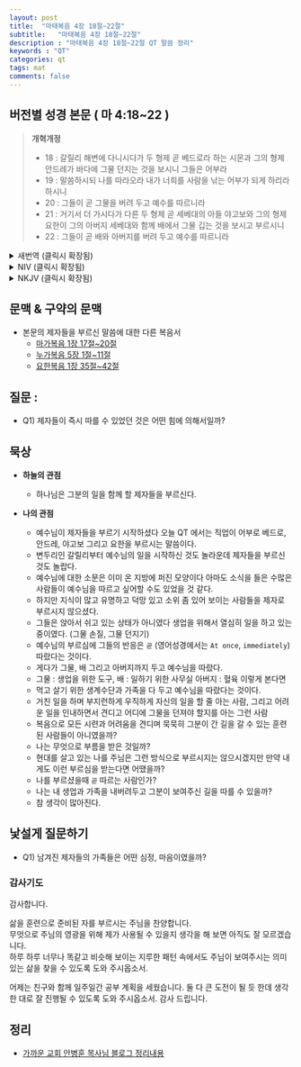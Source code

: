 ```yaml
---
layout: post
title:  "마태복음 4장 18절~22절"
subtitle:   "마태복음 4장 18절~22절"
description : "마태복음 4장 18절~22절 QT 말씀 정리"
keywords : "QT"
categories: qt
tags: mat
comments: false
---
```


## 버전별 성경 본문 ( 마 4:18~22 )

> **개혁개정**
>* 18 : 갈릴리 해변에 다니시다가 두 형제 곧 베드로라 하는 시몬과 그의 형제 안드레가 바다에 그물 던지는 것을 보시니 그들은 어부라
>* 19 : 말씀하시되 나를 따라오라 내가 너희를 사람을 낚는 어부가 되게 하리라 하시니
>* 20 : 그들이 곧 그물을 버려 두고 예수를 따르니라
>* 21 : 거기서 더 가시다가 다른 두 형제 곧 세베대의 아들 야고보와 그의 형제 요한이 그의 아버지 세베대와 함께 배에서 그물 깁는 것을 보시고 부르시니
>* 22 : 그들이 곧 배와 아버지를 버려 두고 예수를 따르니라

<details>
<summary> 새번역 (클릭시 확장됨)</summary>
<div markdown="1">

>* 18 : 예수께서 갈릴리 바닷가를 걸어가시다가, 두 형제, 베드로라는 시몬과 그와 형제간인 안드레가 그물을 던지고 있는 것을 보셨다. 그들은 어부였다.
>* 19 : 예수께서 그들에게 말씀하셨다. "나를 따라오너라. 나는 너희를 사람을 낚는 어부로 삼겠다."
>* 20 : 그들은 곧 그물을 버리고 예수를 따라갔다.
>* 21 : 거기에서 조금 더 가시다가, 예수께서 다른 두 형제 곧 세베대의 아들 야고보와 그의 동생 요한을 보셨다. 그들은 아버지 세베대와 함께 배에서 그물을 깁고 있었다. 예수께서 그들을 부르셨다.
>* 22 : 그들은 곧 배와 자기들의 아버지를 놓아두고, 예수를 따라갔다.
</div>
</details>

<details>
<summary> NIV (클릭시 확장됨)</summary>
<div markdown="1">

>* 18 : As Jesus was walking beside the Sea of Galilee, he saw two brothers, Simon called Peter and his brother Andrew. They were casting a net into the lake, for they were fishermen.
>* 19 : “Come, follow me,” Jesus said, “and I will send you out to fish for people.”
>* 20 : At once they left their nets and followed him.
>* 21 : Going on from there, he saw two other brothers, James son of Zebedee and his brother John. They were in a boat with their father Zebedee, preparing their nets. Jesus called them,
>* 22 : and immediately they left the boat and their father and followed him.
</div>
</details>

<details>
<summary> NKJV (클릭시 확장됨)</summary>
<div markdown="1">

>* 18 : And Jesus, walking by the Sea of Galilee, saw two brothers, Simon called Peter, and Andrew his brother, casting a net into the sea; for they were fishermen.
>* 19 : Then He said to them, “Follow Me, and I will make you fishers of men.”
>* 20 : They immediately left their nets and followed Him.
>* 21 : Going on from there, He saw two other brothers, James the son of Zebedee, and John his brother, in the boat with Zebedee their father, mending their nets. He called them,
>* 22 : and immediately they left the boat and their father, and followed Him.
</div>
</details>

## 문맥 & 구약의 문맥 

* 본문의 제자들을 부르신 말씀에 대한 다른 복음서
    - [마가복음 1장 17절~20절](http://www.just1word.com/nkrv/mark/1:17-20)
    - [누가복음 5장 1절~11절](http://www.just1word.com/nkrv/luke/5:1-11)
    - [요한복음 1장 35절~42절](http://www.just1word.com/nkrv/john/1:35-42)
      
## 질문 :

* Q1) 제자들이 즉시 따를 수 있었던 것은 어떤 힘에 의해서일까?

## 묵상

* **하늘의 관점**  
    - 하나님은 그분의 일을 함께 할 제자들을 부르신다.
  
* **나의 관점**
    - 예수님이 제자들을 부르기 시작하셨다 오늘 QT 에서는 직업이 어부로 베드로, 안드레, 야고보 그리고 요한을 부르시는 말씀이다.
    - 변두리인 갈릴리부터 예수님의 일을 시작하신 것도 놀라운데 제자들을 부르신 것도 놀랍다.
    - 예수님에 대한 소문은 이미 온 지방에 퍼진 모양이다 아마도 소식을 들은 수많은 사람들이 예수님을 따르고 싶어할 수도 있었을 것 같다.     
    - 하지만 지식이 많고 유명하고 덕망 있고 소위 좀 있어 보이는 사람들을 제자로 부르시지 않으셨다.    
    - 그들은 앉아서 쉬고 있는 상태가 아니였다 생업을 위해서 열심히 일을 하고 있는 중이였다. (그물 손질, 그물 던지기)
    - 예수님의 부르심에 그들의 반응은 `곧` (영어성경에서는 `At once`, `immediately`) 따랐다는 것이다. 
    - 게다가 그물, 배 그리고 아버지까지 두고 예수님을 따랐다. 
    - 그물 : 생업을 위한 도구, 배 : 일하기 위한 사무실 아버지 : 혈육 이렇게 본다면 
    - 먹고 살기 위한 생계수단과 가족을 다 두고 예수님을 따랐다는 것이다.
    - 거친 일을 하며 부지런하게 우직하게 자신의 일을 할 줄 아는 사람, 그리고 어려운 일을 인내하면서 견디고 어디에 그물을 던져야 할지를 아는 그런 사람
    - 복음으로 모든 시련과 어려움을 견디며 묵묵히 그분이 간 길을 갈 수 있는 훈련된 사람들이 아니였을까?
    - 나는 무엇으로 부름을 받은 것일까? 
    - 현대를 살고 있는 나를 주님은 그런 방식으로 부르시지는 않으시겠지만 만약 내게도 이런 부르심을 받는다면 어땠을까?
    - 나를 부르셨을때 `곧` 따르는 사람인가? 
    - 나는 내 생업과 가족을 내버려두고 그분이 보여주신 길을 따를 수 있을까?
    - 참 생각이 많아진다. 

## 낯설게 질문하기

* Q1) 남겨진 제자들의 가족들은 어떤 심정, 마음이였을까?

### 감사기도

감사합니다.  

삶을 훈련으로 준비된 자를 부르시는 주님을 찬양합니다.  
무엇으로 주님의 영광을 위해 제가 사용될 수 있을지 생각을 해 보면 아직도 잘 모르겠습니다.  
하루 하루 너무나 똑같고 비슷해 보이는 지루한 패턴 속에서도 주님이 보여주시는 의미있는 삶을 찾을 수 있도록 도와 주시옵소서.

어제는 친구와 함께 일주일간 공부 계획을 세웠습니다.
둘 다 큰 도전이 될 듯 한데 생각한 대로 잘 진행될 수 있도록 도와 주시옵소서.
감사 드립니다.  

## 정리
* [가까운 교회 안병훈 목사님 블로그 정리내용](https://blog.naver.com/tolerance2018)


